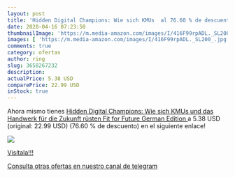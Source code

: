 ```yaml
---
layout: post
title: 'Hidden Digital Champions: Wie sich KMUs  al 76.60 % de descuento'
date: 2020-04-16 07:23:50
thumbnailImage: 'https://m.media-amazon.com/images/I/416F99rpADL._SL200_.jpg'
images: [ 'https://m.media-amazon.com/images/I/416F99rpADL._SL200_.jpg' ]
comments: true
category: ofertas
author: ring
slug: 3658267232
description:
actualPrice: 5.38 USD
comparePrice: 22.99 USD
inStock: true
---
```


Ahora mismo tienes [Hidden Digital Champions: Wie sich KMUs und das Handwerk für die Zukunft rüsten  Fit for Future   German Edition ](https://www.amazon.com/dp/3658267232/?tag=redken08-20) a 5.38 USD (original: 22.99 USD) (76.60 %  de descuento) en el siguiente enlace!

[![](https://m.media-amazon.com/images/I/416F99rpADL._SL200_.jpg)](https://www.amazon.com/dp/3658267232/?tag=redken08-20)

[Visítala!!!](https://www.amazon.com/dp/3658267232/?tag=redken08-20)

[Consulta otras ofertas en nuestro canal de telegram](https://t.me/s/ofertas25)
